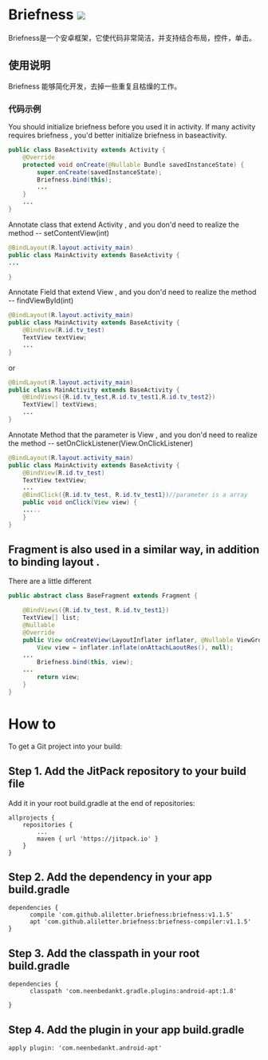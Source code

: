 # Briefness  [![](https://jitpack.io/v/aliletter/briefness.svg)](https://jitpack.io/#aliletter/briefness)
Briefness是一个安卓框架，它使代码非常简洁，并支持结合布局，控件，单击。
## 使用说明
Briefness 能够简化开发，去掉一些重复且枯燥的工作。
### 代码示例
You should initialize briefness before you used it in activity. If many activity requires briefness , you'd better initialize briefness in baseactivity.
```Java
public class BaseActivity extends Activity {
    @Override
    protected void onCreate(@Nullable Bundle savedInstanceState) {
        super.onCreate(savedInstanceState);
        Briefness.bind(this);
        ...
    }
    ...
}
```
Annotate class that extend Activity , and you don'd need to realize the method -- setContentView(int)
```Java
@BindLayout(R.layout.activity_main)
public class MainActivity extends BaseActivity {
...

}

```

Annotate Field that extend View , and you don'd need to realize the method -- findViewById(int)
```Java
@BindLayout(R.layout.activity_main)
public class MainActivity extends BaseActivity {
    @BindView(R.id.tv_test)
    TextView textView;
    ...
}

```
or
```Java
@BindLayout(R.layout.activity_main)
public class MainActivity extends BaseActivity {
    @BindViews({R.id.tv_test,R.id.tv_test1,R.id.tv_test2})
    TextView[] textViews;
    ...
}

```


Annotate Method that the parameter is View , and you don'd need to realize the method -- setOnClickListener(View.OnClickListener)
```Java
@BindLayout(R.layout.activity_main)
public class MainActivity extends BaseActivity {
    @BindView(R.id.tv_test)
    TextView textView;
    ...
    @BindClick({R.id.tv_test, R.id.tv_test1})//parameter is a array
    public void onClick(View view) {
    .....
    }
}

```
## Fragment is also used in a similar way, in addition to binding layout .
There are a little different
```Java
public abstract class BaseFragment extends Fragment {

    @BindViews({R.id.tv_test, R.id.tv_test1})
    TextView[] list;
    @Nullable
    @Override
    public View onCreateView(LayoutInflater inflater, @Nullable ViewGroup container, Bundle savedInstanceState) {
        View view = inflater.inflate(onAttachLaoutRes(), null);
	...
        Briefness.bind(this, view);
   	...
        return view;
    }
}
```

# How to
To get a Git project into your build:
## Step 1. Add the JitPack repository to your build file
Add it in your root build.gradle at the end of repositories:

	allprojects {
		repositories {
			...
			maven { url 'https://jitpack.io' }
		}
	}
  
## Step 2. Add the dependency in your app build.gradle

	dependencies { 
          compile 'com.github.aliletter.briefness:briefness:v1.1.5'
    	  apt 'com.github.aliletter.briefness:briefness-compiler:v1.1.5'
	}
## Step 3. Add the classpath in your root build.gradle

	dependencies {
          classpath 'com.neenbedankt.gradle.plugins:android-apt:1.8'
         
	}
##  Step 4. Add the plugin in your app build.gradle
	apply plugin: 'com.neenbedankt.android-apt'

 
